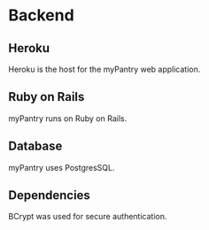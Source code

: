 # Backend

## Heroku
Heroku is the host for the myPantry web application.

## Ruby on Rails
myPantry runs on Ruby on Rails.

## Database
myPantry uses PostgresSQL.

## Dependencies
BCrypt was used for secure authentication.
